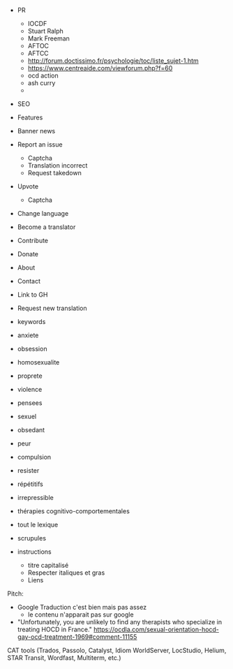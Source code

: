 - PR
  - IOCDF
  - Stuart Ralph
  - Mark Freeman
  - AFTOC
  - AFTCC
  - http://forum.doctissimo.fr/psychologie/toc/liste_sujet-1.htm
  - https://www.centreaide.com/viewforum.php?f=60
  - ocd action
  - ash curry
  - 
- SEO

- Features
 - Banner news
 - Report an issue
   - Captcha
   - Translation incorrect
   - Request takedown
 - Upvote
   - Captcha
 - Change language
 - Become a translator
 - Contribute
 - Donate
 - About
 - Contact
 - Link to GH
 - Request new translation

- keywords
 - anxiete
 - obsession
 - homosexualite
 - proprete
 - violence
 - pensees
 - sexuel
 - obsedant
 - peur
 - compulsion
 - resister
 - répétitifs 
 - irrepressible
 - thérapies cognitivo-comportementales
 - tout le lexique
 - scrupules

 - instructions
   - titre capitalisé
   - Respecter italiques et gras
   - Liens




  Pitch:
   - Google Traduction c'est bien mais pas assez
     - le contenu n'apparait pas sur google
  - "Unfortunately, you are unlikely to find any therapists who specialize in treating HOCD in France." https://ocdla.com/sexual-orientation-hocd-gay-ocd-treatment-1969#comment-11155


  CAT tools (Trados, Passolo, Catalyst, Idiom WorldServer, LocStudio, Helium, STAR Transit, Wordfast, Multiterm, etc.)